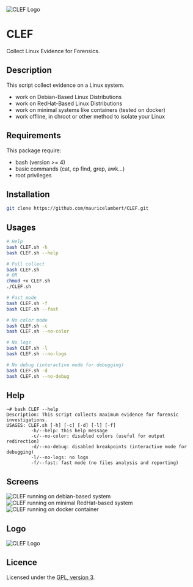 ![CLEF Logo](https://mauricelambert.github.io/info/bash/CLEF/logo_small.png "CLEF logo")

# CLEF

Collect Linux Evidence for Forensics.

## Description

This script collect evidence on a Linux system.

 - work on Debian-Based Linux Distributions
 - work on RedHat-Based Linux Distributions
 - work on minimal systems like containers (tested on docker)
 - work offline, in chroot or other method to isolate your Linux

## Requirements

This package require:

 - bash (version >= 4)
 - basic commands (cat, cp find, grep, awk...)
 - root privileges

## Installation

```bash
git clone https://github.com/mauricelambert/CLEF.git
```

## Usages

```bash
# Help
bash CLEF.sh -h
bash CLEF.sh --help

# Full collect
bash CLEF.sh
# OR
chmod +x CLEF.sh
./CLEF.sh

# Fast mode
bash CLEF.sh -f
bash CLEF.sh --fast

# No color mode
bash CLEF.sh -c
bash CLEF.sh --no-color

# No logs
bash CLEF.sh -l
bash CLEF.sh --no-logs

# No debug (interactive mode for debugging)
bash CLEF.sh -d
bash CLEF.sh --no-debug
```

## Help

```text
~# bash CLEF --help
Description: This script collects maximum evidence for forensic investigations.
USAGES: CLEF.sh [-h] [-c] [-d] [-l] [-f]
         -h/--help: this help message
         -c/--no-color: disabled colors (useful for output redirection)
         -d/--no-debug: disabled breakpoints (interactive mode for debugging)
         -l/--no-logs: no logs
         -f/--fast: fast mode (no files analysis and reporting)
```

## Screens

![CLEF running on debian-based system](https://mauricelambert.github.io/info/bash/CLEF/debian_run.PNG "CLEF running on debian-based system")
![CLEF running on minimal RedHat-based system](https://mauricelambert.github.io/info/bash/CLEF/minimal_centos_run.PNG "CLEF running on minimal RedHat-based system")
![CLEF running on docker container](https://mauricelambert.github.io/info/bash/CLEF/docker_run.PNG "CLEF running on docker container")

## Logo

![CLEF Logo](https://mauricelambert.github.io/info/bash/CLEF/logo.png "CLEF logo")

## Licence

Licensed under the [GPL, version 3](https://www.gnu.org/licenses/).
